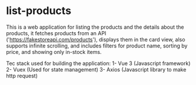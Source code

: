 # list-products

This is a web application for listing the products and the details about the products, it fetches products from an API ('https://fakestoreapi.com/products'), displays them in the card view, also supports infinite scrolling, and includes filters for product name, sorting by price, and showing only in-stock items.

Tec stack used for building the application: 
  1- Vue 3 (Javascript framework)
  2- Vuex (Used for state management)
  3- Axios (Javascript library to make http request)
